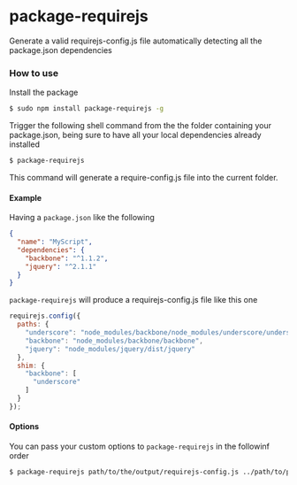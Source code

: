 package-requirejs
=================

Generate a valid requirejs-config.js file automatically detecting all the package.json dependencies

### How to use

Install the package

```bash
$ sudo npm install package-requirejs -g
```

Trigger the following shell command from the the folder containing your package.json, being sure to have all your local dependencies already installed

```bash
$ package-requirejs
```

This command will generate a require-config.js file into the current folder.

#### Example

Having a `package.json` like the following

```json
{
  "name": "MyScript",
  "dependencies": {
    "backbone": "^1.1.2",
    "jquery": "^2.1.1"
  }
}
```

`package-requirejs` will produce a requirejs-config.js file like this one

```javascript
requirejs.config({
  paths: {
    "underscore": "node_modules/backbone/node_modules/underscore/underscore",
    "backbone": "node_modules/backbone/backbone",
    "jquery": "node_modules/jquery/dist/jquery"
  },
  shim: {
    "backbone": [
      "underscore"
    ]
  }
});
```

#### Options

You can pass your custom options to `package-requirejs` in the followinf order

```bash
$ package-requirejs path/to/the/output/requirejs-config.js ../path/to/prepend/to/the/modules
```


